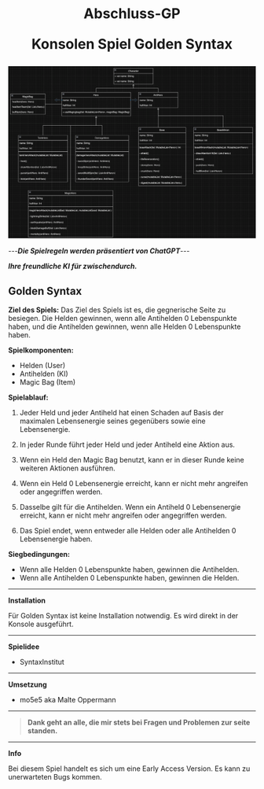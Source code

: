  
<!--suppress HtmlDeprecatedAttribute -->
<h1 align="center">Abschluss-GP 

Konsolen Spiel Golden Syntax</h1>

<img width="2262" alt="Golden Syntax" src="image/Golden Syntax.png">

---***Die Spielregeln werden präsentiert von ChatGPT***---

***Ihre freundliche KI für zwischendurch.***


**Golden Syntax**
---

**Ziel des Spiels:**
Das Ziel des Spiels ist es, die gegnerische Seite zu besiegen. Die Helden gewinnen, wenn alle Antihelden 0 Lebenspunkte haben, und die Antihelden gewinnen, wenn alle Helden 0 Lebenspunkte haben.

**Spielkomponenten:**
- Helden (User)
- Antihelden (KI)
- Magic Bag (Item)

**Spielablauf:**
1. Jeder Held und jeder Antiheld hat einen Schaden auf Basis der maximalen Lebensenergie seines gegenübers sowie eine Lebensenergie.

2. In jeder Runde führt jeder Held und jeder Antiheld eine Aktion aus.

3. Wenn ein Held den Magic Bag benutzt, kann er in dieser Runde keine weiteren Aktionen ausführen.

4. Wenn ein Held 0 Lebensenergie erreicht, kann er nicht mehr angreifen oder angegriffen werden.

5. Dasselbe gilt für die Antihelden. Wenn ein Antiheld 0 Lebensenergie erreicht, kann er nicht mehr angreifen oder angegriffen werden.

6. Das Spiel endet, wenn entweder alle Helden oder alle Antihelden 0 Lebensenergie haben.

**Siegbedingungen:**
- Wenn alle Helden 0 Lebenspunkte haben, gewinnen die Antihelden.
- Wenn alle Antihelden 0 Lebenspunkte haben, gewinnen die Helden.

___
**Installation**

Für Golden Syntax ist keine Installation notwendig. Es wird direkt in der Konsole ausgeführt.

---
**Spielidee**
- SyntaxInstitut
---
**Umsetzung**
- mo5e5 aka Malte Oppermann
___
>**Dank geht an alle, die mir stets bei Fragen und Problemen zur seite standen.**
___
**Info**

Bei diesem Spiel handelt es sich um eine Early Access Version. Es kann zu unerwarteten Bugs kommen.